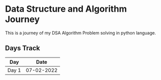 # Data Structure and Algorithm Journey

This is a journey of my DSA Algorithm Problem solving in python language.

## Days Track

|  Day  |    Date    |
| :---: | :--------: |
| Day 1 | 07-02-2022 |
